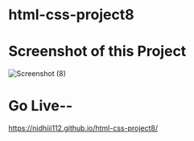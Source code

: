# html-css-project8 

# Screenshot of this Project

![Screenshot (8)](https://github.com/nidhiii112/html-css-project8/assets/117963273/91d1e4ee-ae62-4d7e-91a2-40b2feafeeff)

# Go Live--
 
https://nidhiii112.github.io/html-css-project8/ 
   
 
